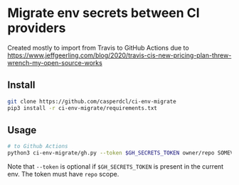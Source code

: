 # Migrate env secrets between CI providers

Created mostly to import from Travis to GitHub Actions due to
<https://www.jeffgeerling.com/blog/2020/travis-cis-new-pricing-plan-threw-wrench-my-open-source-works>

## Install

```sh
git clone https://github.com/casperdcl/ci-env-migrate
pip3 install -r ci-env-migrate/requirements.txt
```

## Usage

```sh
# to Github Actions
python3 ci-env-migrate/gh.py --token $GH_SECRETS_TOKEN owner/repo SOMEVAR=secret
```

Note that `--token` is optional if `$GH_SECRETS_TOKEN` is present in the current env.
The token must have `repo` scope.
